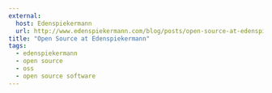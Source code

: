 ```yaml
---
external:
  host: Edenspiekermann
  url: http://www.edenspiekermann.com/blog/posts/open-source-at-edenspiekermann
title: "Open Source at Edenspiekermann"
tags: 
  - edenspiekermann
  - open source
  - oss
  - open source software
---
```

